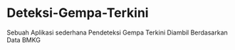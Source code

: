 # Deteksi-Gempa-Terkini
Sebuah Aplikasi sederhana Pendeteksi Gempa Terkini Diambil Berdasarkan Data BMKG
